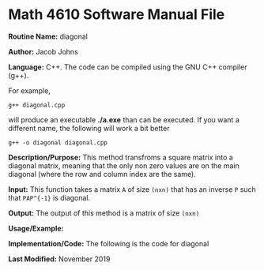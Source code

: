 # Math 4610 Software Manual File

**Routine Name:** diagonal

**Author:** Jacob Johns

**Language:** C++. The code can be compiled using the GNU C++ compiler (g++).

For example,

    g++ diagonal.cpp

will produce an executable **./a.exe** than can be executed. If you want a different name, the following will work a bit
better

    g++ -o diagonal diagonal.cpp

**Description/Purpose:** This method transfroms a square matrix into a diagonal matrix, meaning that the only non zero values are on the main diagonal (where the row and column index are the same).

**Input:** This function takes a matrix `A` of size `(nxn)` that has an inverse `P` such that `PAP^{-1}` is diagonal.

**Output:** The output of this method is a matrix of size `(nxn)`

**Usage/Example:**



**Implementation/Code:** The following is the code for diagonal



**Last Modified:** November 2019
